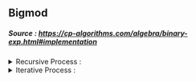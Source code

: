 
## Bigmod 
##### Source : https://cp-algorithms.com/algebra/binary-exp.html#implementation

<details> 
    <summary> Recursive Process : </summary> 
  
```

#include<bits/stdc++.h>
#define ll long long
#define pb push_back
using namespace std;

ll bigmod ( ll a , ll b , ll m){
    if(!b) return 1%m ;
    ll ans = bigmod(a,b/2,m);
    ans = (ans*ans)%m;
    if(b&1) ans = (ans*a)%m;
    return ans ;
}

int main(){
    ll a,b,m,d;
    cin>>a>>b>>m;
    d = bigmod(a,b,m);
    cout<<d<<endl;
return 0;
}

```

</details>  
    
<details> 
    <summary> Iterative Process : </summary> 


```
    
#include<bits/stdc++.h>
#define ll long long
#define pb push_back
#define fr(i,s,e) for(ll i=s;i<e;i++)
#define rfr(i,e,s) for(ll i=e;i>=s;i--)
#define nl  "\n"
#define mod 1000000007
#define fast ios_base::sync_with_stdio(0);cin.tie(NULL);cout.tie(NULL)
using namespace std;


int main(){
    ll a , b , m , res = 1 ;
    cin >> a >> b >> m ;

    while ( b > 0 ){
        if (b&1) res = ( ( res % mod ) * ( a % mod ) ) % mod ;
        a = ( ( a % mod ) * ( a % mod) ) % mod ;
        b >>= 1 ;
    }
    cout << res << endl;


return 0 ;
}



    
 ```
    
</details>  
